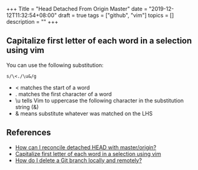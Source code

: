 +++
Title = "Head Detached From Origin Master"
date = "2019-12-12T11:32:54+08:00"
draft = true
tags = ["github", "vim"]
topics = []
description = ""
+++


## Capitalize first letter of each word in a selection using vim

You can use the following substitution:

```
s/\<./\u&/g
```
* \< matches the start of a word
* . matches the first character of a word
* \u tells Vim to uppercase the following character in the substitution string (&)
* & means substitute whatever was matched on the LHS

## References

* [How can I reconcile detached HEAD with master/origin?](https://stackoverflow.com/questions/5772192/how-can-i-reconcile-detached-head-with-master-origin)
* [Capitalize first letter of each word in a selection using vim](https://stackoverflow.com/questions/17440659/capitalize-first-letter-of-each-word-in-a-selection-using-vim)
* [How do I delete a Git branch locally and remotely?](https://stackoverflow.com/questions/2003505/how-do-i-delete-a-git-branch-locally-and-remotely)
